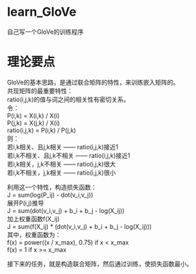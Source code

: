 # learn_GloVe
自己写一个GloVe的训练程序  
  
# 理论要点
GloVe的基本思路，是通过联合矩阵的特性，来训练嵌入矩阵的。  
共现矩阵的最重要特性：  
ratio(i,j,k)的值与词之间的相关性有密切关系。  
令：  
P(i,k) = X(i,k) / X(i)  
P(j,k) = X(j,k) / X(i)  
ratio(i,j,k) = P(i,k) / P(j,k)  
则：  
若i,k相关、且j,k相关 —— ratio(i,j,k)接近1  
若i,k不相关、且j,k不相关 —— ratio(i,j,k)接近1  
若i,k相关，j,k不相关 —— ratio(i,j,k)很大  
若i,k不相关，j,k相关 —— ratio(i,j,k)很小  
  
利用这一个特性，构造损失函数：  
J = sum(log(P_ij) - dot(v_i,v_j))  
展开P(i,j)推导  
J = sum(dot(v_i,v_j) + b_i + b_j - log(X_ij))  
加上权重函数f(X_ij)  
J = sum(f(X_ij) * (dot(v_i,v_j) + b_i + b_j - log(X_ij)))  
其中，权重函数为：  
f(x) = power((x / x_max), 0.75)  if x < x_max  
f(x) = 1                         if x >= x_max  
  
接下来的任务，就是构造联合矩阵，然后通过训练，使损失函数最小。  
  
